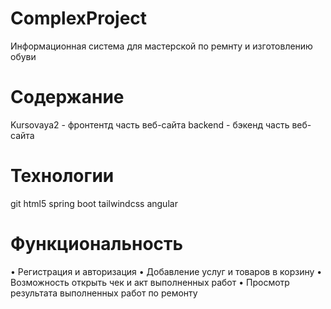 # ComplexProject
Информационная система для мастерской по ремнту и изготовлению обуви

# Содержание
Kursovaya2 - фронтентд часть веб-сайта
backend - бэкенд часть веб-сайта

# Технологии
git html5 spring boot tailwindcss angular

# Функциональность
•	Регистрация и авторизация
•	Добавление услуг и товаров в корзину 
•	Возможность открыть чек и акт выполненных работ
•	Просмотр результата выполненных работ по ремонту
